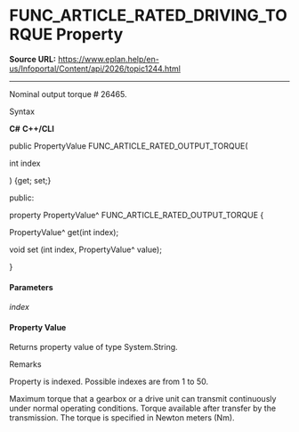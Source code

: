 # FUNC_ARTICLE_RATED_DRIVING_TORQUE Property

**Source URL:** https://www.eplan.help/en-us/Infoportal/Content/api/2026/topic1244.html

---

Nominal output torque # 26465.

Syntax

**C#**
**C++/CLI**


public PropertyValue FUNC_ARTICLE_RATED_OUTPUT_TORQUE( 

   int index

) {get; set;}

public:

property PropertyValue^ FUNC_ARTICLE_RATED_OUTPUT_TORQUE {

   PropertyValue^ get(int index);

   void set (int index, PropertyValue^ value);

}


#### Parameters

*index*

#### Property Value

Returns property value of type System.String.

Remarks

Property is indexed. Possible indexes are from 1 to 50.

Maximum torque that a gearbox or a drive unit can transmit continuously under normal operating conditions. Torque available after transfer by the transmission. The torque is specified in Newton meters (Nm).
